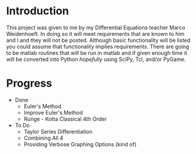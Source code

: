 # Introduction

This project was given to me by my Differential Equations teacher Marco Weidenhoeft. In doing so it will meet requirements that are known to him and I and they will not be posted. Although basic functionality will be listed you could assume that functionality implies requirements. There are going to be matlab routines that will be run in matlab and if given enough time it will be converted into Python *hopefully* using SciPy, Tcl, and/or PyGame.

# Progress
- Done
    - Euler's Method
    - Improve Euler's Method
    - Runge - Kotta Classical 4th Order
- To Do
    - Taylor Series Differentiation
    - Combining All 4
    - Providing Verbose Graphing Options (kind of)

